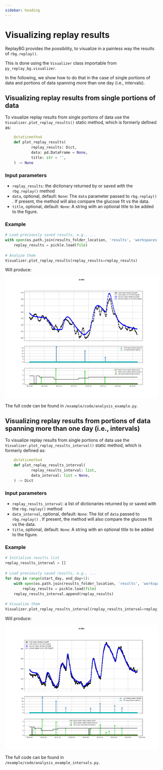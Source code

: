 ```yaml
---
sidebar: heading
---
```


# Visualizing replay results

ReplayBG provides the possibility, to visualize in a painless way the results of `rbg.replay()`. 

This is done using the `Visualizer` class importable from `py_replay_bg.visualizer`. 

In the following, we show how to do that in the case of single portions of data and portions of data spanning 
more than one day (i.e., intervals).

## Visualizing replay results from single portions of data

To visualize replay results from single portions of data use the `Visualizer.plot_replay_results()` static
method, which is formerly defined as:
```python 
    @staticmethod
    def plot_replay_results(
            replay_results: Dict,
            data: pd.DataFrame = None,
            title: str = '',
    ) -> None
```

### Input parameters
- `replay_results`: the dictionary returned by or saved with the `rbg.replay()` method
- `data`, optional, default: `None`: The `data` parameter passed to `rbg.replay()` . If present, the method will also
compare the glucose fit vs the data.
- `title`, optional, default: `None`: A string with an optional title to be added to the figure.

### Example 

```python
# Load previously saved results, e.g., ...
with open(os.path.join(results_folder_location, 'results', 'workspaces', 'results.pkl'), 'rb') as file:
    replay_results = pickle.load(file)

# Analyze them
Visualizer.plot_replay_results(replay_results=replay_results)
```

Will produce:

!["Visualized results"](images/Figure-2.png "Visualized results")

The full code can be found in `/example/code/analysis_example.py`.

## Visualizing replay results from portions of data spanning more than one day (i.e., intervals)

To visualize replay results from single portions of data use the `Visualizer.plot_replay_results_interval()` static
method, which is formerly defined as:
```python 
    @staticmethod
    def plot_replay_results_interval(
            replay_results_interval: list,
            data_interval: list = None,
    ) -> Dict
```

### Input parameters
- `replay_results_interval`: a list of dictionaries returned by or saved with the `rbg.replay()` method
- `data_interval`, optional, default: `None`: The list of `data` passed to `rbg.replay()` . If present, the method will also
compare the glucose fit vs the data.
- `title`, optional, default: `None`: A string with an optional title to be added to the figure.

### Example 

```python
# Initialize results list
replay_results_interval = []

# Load previously saved results, e.g., ...
for day in range(start_day, end_day+1):
    with open(os.path.join(results_folder_location, 'results', 'workspaces', 'results_' + str(day) + '.pkl'), 'rb') as file:
        replay_results = pickle.load(file)
    replay_results_interval.append(replay_results)

# Visualize them
Visualizer.plot_replay_results_interval(replay_results_interval=replay_results_interval)
```

Will produce:

!["Visualized results"](images/Figure-1.png "Visualized results")

The full code can be found in `/example/code/analysis_example_intervals.py`.